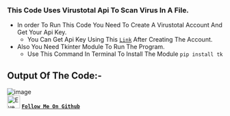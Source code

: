 ### This Code Uses Virustotal Api To Scan Virus In A File.
+ In order To Run This Code You Need To Create A Virustotal Account And Get Your Api Key.
  + You Can Get Api Key Using This [`Link`](https://www.virustotal.com/gui/my-apikey) After Creating The Account.
+ Also You Need Tkinter Module To Run The Program.
  + Use This Command In Terminal To Install The Module `pip install tk`

## Output Of The Code:-
![image](https://github.com/ismartboi-07/virustotal_python/assets/136259634/7d05111e-dde5-4d6d-8cfc-4c1cae77ab30)
<br><img src="https://user-images.githubusercontent.com/136259634/245551159-6bc56ad8-d6e1-47f9-9c6b-73fc86fe6b83.png" alt="Eye" width="30" height="30" /> [**`Follow Me On Github`**](https://github.com/ismartboi-07)
